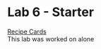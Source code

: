 # Lab 6 - Starter
[Recipe Cards](https://bsnow1400.github.io/fa22-cse110-lab6/)  
This lab was worked on alone
